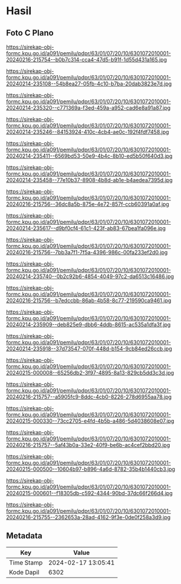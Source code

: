 # Hasil

## Foto C Plano

https://sirekap-obj-formc.kpu.go.id/a091/pemilu/pdpr/63/01/07/20/10/6301072010001-20240216-215754--b0b7c314-cca4-47d5-b91f-1d55d431a165.jpg

https://sirekap-obj-formc.kpu.go.id/a091/pemilu/pdpr/63/01/07/20/10/6301072010001-20240214-235108--54b8ea27-05fb-4c10-b7ba-20dab3823e7d.jpg

https://sirekap-obj-formc.kpu.go.id/a091/pemilu/pdpr/63/01/07/20/10/6301072010001-20240214-235320--c771369a-f3ed-459a-a952-cad6e8a91a87.jpg

https://sirekap-obj-formc.kpu.go.id/a091/pemilu/pdpr/63/01/07/20/10/6301072010001-20240214-235246--84153924-410c-4cb4-ae0c-192f4fdf7458.jpg

https://sirekap-obj-formc.kpu.go.id/a091/pemilu/pdpr/63/01/07/20/10/6301072010001-20240214-235411--6569bd53-50e9-4b4c-8b10-ed5b50f640d3.jpg

https://sirekap-obj-formc.kpu.go.id/a091/pemilu/pdpr/63/01/07/20/10/6301072010001-20240214-235458--77e10b37-8908-4b8d-ab1e-b4aedea7395d.jpg

https://sirekap-obj-formc.kpu.go.id/a091/pemilu/pdpr/63/01/07/20/10/6301072010001-20240216-215756--36dc8a5b-875e-4e72-857f-ccb60391a0af.jpg

https://sirekap-obj-formc.kpu.go.id/a091/pemilu/pdpr/63/01/07/20/10/6301072010001-20240214-235617--d9bf0cf4-61c1-423f-ab83-67bea1fa096e.jpg

https://sirekap-obj-formc.kpu.go.id/a091/pemilu/pdpr/63/01/07/20/10/6301072010001-20240216-215756--7bb3a7f1-7f5a-4396-986c-00fa233ef2d0.jpg

https://sirekap-obj-formc.kpu.go.id/a091/pemilu/pdpr/63/01/07/20/10/6301072010001-20240214-235740--0b2c92b6-4854-4049-97c2-da6513c16486.jpg

https://sirekap-obj-formc.kpu.go.id/a091/pemilu/pdpr/63/01/07/20/10/6301072010001-20240216-215756--b7edccbb-86ab-4b58-8c77-219590ca9461.jpg

https://sirekap-obj-formc.kpu.go.id/a091/pemilu/pdpr/63/01/07/20/10/6301072010001-20240214-235909--deb825e9-dbb6-4ddb-8615-ac535a1dfa3f.jpg

https://sirekap-obj-formc.kpu.go.id/a091/pemilu/pdpr/63/01/07/20/10/6301072010001-20240214-235918--37d73547-070f-448d-b154-9cb84ed26ccb.jpg

https://sirekap-obj-formc.kpu.go.id/a091/pemilu/pdpr/63/01/07/20/10/6301072010001-20240215-000008--65256db2-3f97-4895-8a13-829cb5dd3c3d.jpg

https://sirekap-obj-formc.kpu.go.id/a091/pemilu/pdpr/63/01/07/20/10/6301072010001-20240216-215757--a5905fc9-8ddc-4cb0-8226-278d6955aa78.jpg

https://sirekap-obj-formc.kpu.go.id/a091/pemilu/pdpr/63/01/07/20/10/6301072010001-20240215-000330--73cc2705-e4fd-4b5b-a486-5d4038608e07.jpg

https://sirekap-obj-formc.kpu.go.id/a091/pemilu/pdpr/63/01/07/20/10/6301072010001-20240216-215757--5af43b0a-33e2-40f9-be6b-ac4cef2bbd20.jpg

https://sirekap-obj-formc.kpu.go.id/a091/pemilu/pdpr/63/01/07/20/10/6301072010001-20240215-000500--10604b97-b896-4a6d-8782-35b4b1440cb3.jpg

https://sirekap-obj-formc.kpu.go.id/a091/pemilu/pdpr/63/01/07/20/10/6301072010001-20240215-000601--f18305db-c592-4344-90bd-37dc66f266d4.jpg

https://sirekap-obj-formc.kpu.go.id/a091/pemilu/pdpr/63/01/07/20/10/6301072010001-20240216-215755--2362653a-28ad-4162-9f3e-0de0f258a3d9.jpg


## Metadata

| Key        | Value               |
| ---------- | ------------------- |
| Time Stamp | 2024-02-17 13:05:41 |
| Kode Dapil | 6302                |



